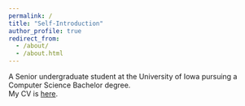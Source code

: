 ```yaml
---
permalink: /
title: "Self-Introduction"
author_profile: true
redirect_from: 
  - /about/
  - /about.html
---
```

A Senior undergraduate student at the University of Iowa pursuing a Computer Science Bachelor degree.<br>
My CV is [here](../assets/CV.pdf).
